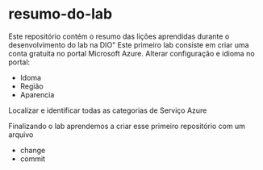 # resumo-do-lab
Este repositório contém o resumo das lições aprendidas durante o desenvolvimento do lab na DIO"
Este primeiro lab consiste em criar uma conta gratuita no portal Microsoft Azure.
Alterar configuração e idioma no portal:
- Idoma
- Região
- Aparencia
  
Localizar e identificar todas as categorias de Serviço Azure

Finalizando o lab aprendemos a criar esse primeiro repositório com um arquivo
- change
- commit



